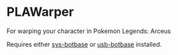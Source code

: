 # PLAWarper
For warping your character in Pokemon Legends: Arceus

Requires either [sys-botbase](https://github.com/olliz0r/sys-botbase/releases) or [usb-botbase](https://github.com/Koi-3088/USB-Botbase/releases) installed.

